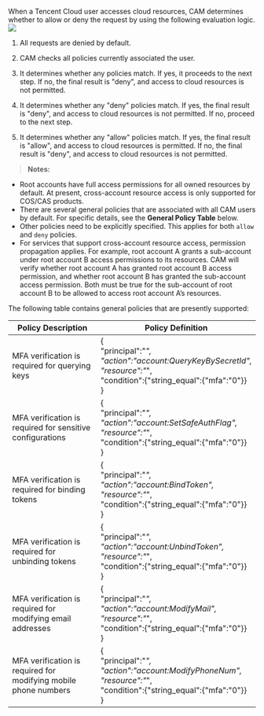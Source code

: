 When a Tencent Cloud user accesses cloud resources, CAM determines whether to allow or deny the request by using the following evaluation logic.
![](https://mc.qcloudimg.com/static/img/9f6a095cb693996d0653b488e67d1234/CAM-User+Guide-Policy+Syntax-Evalution+Logic.png)    
1. All requests are denied by default.
    
2. CAM checks all policies currently associated the user.
 1. It determines whether any policies match. If yes, it proceeds to the next step. If no, the final result is "deny", and access to cloud resources is not permitted.
 2. It determines whether any "deny" policies match. If yes, the final result is "deny", and access to cloud resources is not permitted. If no, proceed to the next step.
 3. It determines whether any "allow" policies match. If yes, the final result is "allow", and access to cloud resources is permitted. If no, the final result is "deny", and access to cloud resources is not permitted.
    
> **Notes:**
- Root accounts have full access permissions for all owned resources by default. At present, cross-account resource access is only supported for COS/CAS products.
- There are several general policies that are associated with all CAM users by default. For specific details, see the **General Policy Table** below.
- Other policies need to be explicitly specified. This applies for both `allow` and `deny` policies.
- For services that support cross-account resource access, permission propagation applies. For example, root account A grants a sub-account under root account B access permissions to its resources. CAM will verify whether root account A has granted root account B access permission, and whether root account B has granted the sub-account access permission. Both must be true for the sub-account of root account B to be allowed to access root account A’s resources.

<span id="dsa"></span>
The following table contains general policies that are presently supported:

| Policy Description | Policy Definition |
|---|---|
| MFA verification is required for querying keys |{<br>"principal":"*",<br>"action":"account:QueryKeyBySecretId",<br>"resource":"*",<br>"condition":{"string_equal":{"mfa":"0"}}<br>}|
| MFA verification is required for sensitive configurations |{<br>"principal":"*",<br>"action":"account:SetSafeAuthFlag",<br>"resource":"*",<br>"condition":{"string_equal":{"mfa":"0"}}<br>}|
| MFA verification is required for binding tokens |{<br>"principal":"*",<br>"action":"account:BindToken",<br>"resource":"*",<br>"condition":{"string_equal":{"mfa":"0"}}<br>}|
| MFA verification is required for unbinding tokens |{<br>"principal":"*",<br>"action":"account:UnbindToken",<br>"resource":"*",<br>"condition":{"string_equal":{"mfa":"0"}}<br>}|
| MFA verification is required for modifying email addresses |{<br>"principal":"*",<br>"action":"account:ModifyMail",<br>"resource":"*",<br>"condition":{"string_equal":{"mfa":"0"}}<br>}|
| MFA verification is required for modifying mobile phone numbers |{<br>"principal":"*",<br>"action":"account:ModifyPhoneNum",<br>"resource":"*",<br>"condition":{"string_equal":{"mfa":"0"}}<br>}|
